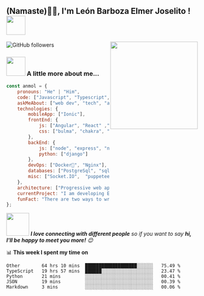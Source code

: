 <h2>(Namaste)🙏🏻, I'm León Barboza Elmer Joselito ! <img src="https://media.giphy.com/media/12oufCB0MyZ1Go/giphy.gif" width="50"></h2>
<img align='right' src="https://media.giphy.com/media/M9gbBd9nbDrOTu1Mqx/giphy.gif" width="230">



![GitHub followers](https://img.shields.io/github/followers/chickenLeobar?label=Follow&style=social)

### <img src="https://media.giphy.com/media/VgCDAzcKvsR6OM0uWg/giphy.gif" width="50"> A little more about me...  

```javascript
const anmol = {
    pronouns: "He" | "Him",
    code: ["Javascript", "Typescript", "Python"],
    askMeAbout: ["web dev", "tech", "app dev", "photography"],
    technologies: {
        mobileApp: ["Ionic"],
        frontEnd: {
            js: ["Angular", "React" ,"next js"],
            css: ["bulma", "chakra", "bootstrap"]
        },
        backEnd: {
            js: ["node", "express", "nest js" ,"graphql" ,"TypeGraphql" ,"TypeOrm" , ""],
            python: ["django"]
        },
        devOps: ["Docker🐳", "Nginx"],
        databases: ["PostgreSql", "sqlite" ,"mongo" , "Redis"],
        misc: ["Socket.IO",  "puppeteer" , "nx"]
    },
    architecture: ["Progressive web applications", "Single page applications"],
    currentProject: "I am developing Eccomerce in nextjs with nx",
    funFact: "There are two ways to write error-free programs; only the third one works"
};
```

<img src="https://media.giphy.com/media/LnQjpWaON8nhr21vNW/giphy.gif" width="60"> <em><b>I love connecting with different people</b> so if you want to say <b>hi, I'll be happy to meet you more!</b> 😊</em>



📊 **This week I spent my time on** 

<!--START_SECTION:waka-->
```text
Other        64 hrs 10 mins  ███████████████████░░░░░░   75.49 % 
TypeScript   19 hrs 57 mins  ██████░░░░░░░░░░░░░░░░░░░   23.47 % 
Python       21 mins         ░░░░░░░░░░░░░░░░░░░░░░░░░   00.41 % 
JSON         19 mins         ░░░░░░░░░░░░░░░░░░░░░░░░░   00.39 % 
Markdown     3 mins          ░░░░░░░░░░░░░░░░░░░░░░░░░   00.06 % 
```
<!--END_SECTION:waka-->
